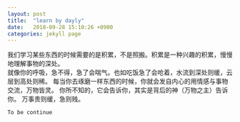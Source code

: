 ```yaml
---
layout: post
title:  "learn by dayly"
date:   2018-09-28 15:10:26 +0900
categories: jekyll page
---
```

我们学习某些东西的时候需要的是积累，不是照搬。积累是一种兴趣的积累，慢慢地理解事物的深处。  
就像你的呼吸，急不得，急了会喘气。也如吃饭急了会呛着，水流到深处则缓，云层到高处则稀。 
每当你去琢磨一样东西的时候，你就会发自内心的用情感与事物交流，万物皆灵。 
你所不知的，它会告诉你，其实是背后的神（万物之主）告诉你。 
万事贵则缓，急则贱。  
~~~~~~~~~~~  
To be continue
